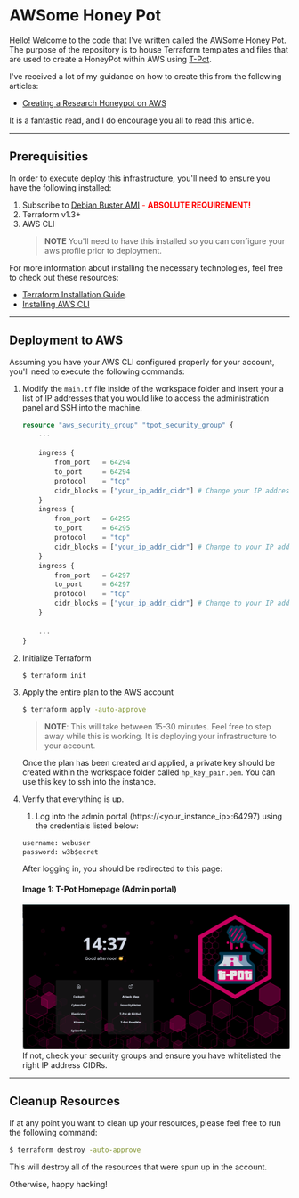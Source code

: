 # AWSome Honey Pot

Hello! Welcome to the code that I've written called the AWSome Honey Pot. The purpose of the repository is to house Terraform templates and files that are used to create a HoneyPot within AWS using [T-Pot](https://github.com/telekom-security/tpotce).

I've received a lot of my guidance on how to create this from the following articles:

- [Creating a Research Honeypot on AWS](https://blog.devgenius.io/creating-a-research-honeypot-on-aws-b0ded134729a)

It is a fantastic read, and I do encourage you all to read this article.

---

## Prerequisities

In order to execute deploy this infrastructure, you'll need to ensure you have the following installed:

1. Subscribe to [Debian Buster AMI](https://aws.amazon.com/marketplace/pp/prodview-vh2uh3o4pdfow)<span style="color:red"> - **ABSOLUTE REQUIREMENT!** </span>
2. Terraform v1.3+
3. AWS CLI
    >**NOTE** You'll need to have this installed so you can configure your aws profile prior to deployment.

For more information about installing the necessary technologies, feel free to check out these resources:
- [Terraform Installation Guide](https://developer.hashicorp.com/terraform/tutorials/aws-get-started/install-cli).
- [Installing AWS CLI](https://docs.aws.amazon.com/cli/latest/userguide/getting-started-install.html)

---

## Deployment to AWS

Assuming you have your AWS CLI configured properly for your account, you'll need to execute the following commands:

1. Modify the `main.tf` file inside of the workspace folder and insert your a list of IP addresses that you would like to access the administration panel and SSH into the machine.

    ```terraform
    resource "aws_security_group" "tpot_security_group" {
        ...

        ingress {
            from_port   = 64294
            to_port     = 64294
            protocol    = "tcp"
            cidr_blocks = ["your_ip_addr_cidr"] # Change your IP address here
        }
        ingress {
            from_port   = 64295
            to_port     = 64295
            protocol    = "tcp"
            cidr_blocks = ["your_ip_addr_cidr"] # Change to your IP address here
        }
        ingress {
            from_port   = 64297
            to_port     = 64297
            protocol    = "tcp"
            cidr_blocks = ["your_ip_addr_cidr"] # Change to your IP address here
        }

        ...
    }
    ```

2. Initialize Terraform
    ```bash
    $ terraform init
    ```

3. Apply the entire plan to the AWS account
    ```bash
    $ terraform apply -auto-approve
    ```
    >**NOTE**: This will take between 15-30 minutes. Feel free to step away while this is working. It is deploying your infrastructure to your account.

    Once the plan has been created and applied, a private key should be created within the workspace folder called `hp_key_pair.pem`. You can use this key to ssh into the instance.

4. Verify that everything is up.
    
    1. Log into the admin portal (https://<your_instance_ip>:64297) using the credentials listed below:
    ```
    username: webuser
    password: w3b$ecret
    ```

    After logging in, you should be redirected to this page:
    #### Image 1: T-Pot Homepage (Admin portal)
    ![Homepage](./images/tpot_homepage.png)
    If not, check your security groups and ensure you have whitelisted the right IP address CIDRs.

---

## Cleanup Resources

If at any point you want to clean up your resources, please feel free to run the following command:

```bash
$ terraform destroy -auto-approve
```

This will destroy all of the resources that were spun up in the account. 

Otherwise, happy hacking!
